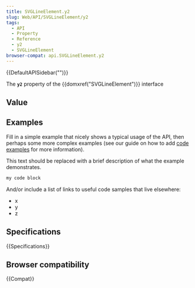```yaml
---
title: SVGLineElement.y2
slug: Web/API/SVGLineElement/y2
tags:
  - API
  - Property
  - Reference
  - y2
  - SVGLineElement
browser-compat: api.SVGLineElement.y2
---
```

{{DefaultAPISidebar("")}}

The **`y2`** property of the {{domxref("SVGLineElement")}} interface 

## Value



## Examples

Fill in a simple example that nicely shows a typical usage of the API, then perhaps some more complex examples (see our guide on how to add [code examples](/en-US/docs/MDN/Contribute/Structures/Code_examples) for more information).

This text should be replaced with a brief description of what the example demonstrates.

```js
my code block
```

And/or include a list of links to useful code samples that live elsewhere:

*   x
*   y
*   z

## Specifications

{{Specifications}}

## Browser compatibility

{{Compat}}


